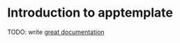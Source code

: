 # Introduction to apptemplate

TODO: write [great documentation](http://jacobian.org/writing/what-to-write/)
